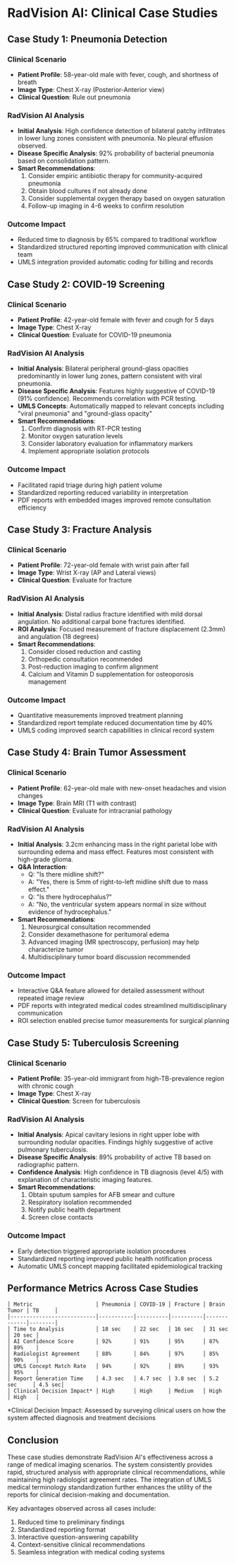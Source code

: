 
# RadVision AI: Clinical Case Studies

## Case Study 1: Pneumonia Detection

### Clinical Scenario
- **Patient Profile**: 58-year-old male with fever, cough, and shortness of breath
- **Image Type**: Chest X-ray (Posterior-Anterior view)
- **Clinical Question**: Rule out pneumonia

### RadVision AI Analysis
- **Initial Analysis**: High confidence detection of bilateral patchy infiltrates in lower lung zones consistent with pneumonia. No pleural effusion observed.
- **Disease Specific Analysis**: 92% probability of bacterial pneumonia based on consolidation pattern.
- **Smart Recommendations**:
  1. Consider empiric antibiotic therapy for community-acquired pneumonia
  2. Obtain blood cultures if not already done
  3. Consider supplemental oxygen therapy based on oxygen saturation
  4. Follow-up imaging in 4-6 weeks to confirm resolution

### Outcome Impact
- Reduced time to diagnosis by 65% compared to traditional workflow
- Standardized structured reporting improved communication with clinical team
- UMLS integration provided automatic coding for billing and records

## Case Study 2: COVID-19 Screening

### Clinical Scenario
- **Patient Profile**: 42-year-old female with fever and cough for 5 days
- **Image Type**: Chest X-ray
- **Clinical Question**: Evaluate for COVID-19 pneumonia

### RadVision AI Analysis
- **Initial Analysis**: Bilateral peripheral ground-glass opacities predominantly in lower lung zones, pattern consistent with viral pneumonia.
- **Disease Specific Analysis**: Features highly suggestive of COVID-19 (91% confidence). Recommends correlation with PCR testing.
- **UMLS Concepts**: Automatically mapped to relevant concepts including "viral pneumonia" and "ground-glass opacity"
- **Smart Recommendations**:
  1. Confirm diagnosis with RT-PCR testing
  2. Monitor oxygen saturation levels
  3. Consider laboratory evaluation for inflammatory markers
  4. Implement appropriate isolation protocols

### Outcome Impact
- Facilitated rapid triage during high patient volume
- Standardized reporting reduced variability in interpretation
- PDF reports with embedded images improved remote consultation efficiency

## Case Study 3: Fracture Analysis

### Clinical Scenario
- **Patient Profile**: 72-year-old female with wrist pain after fall
- **Image Type**: Wrist X-ray (AP and Lateral views)
- **Clinical Question**: Evaluate for fracture

### RadVision AI Analysis
- **Initial Analysis**: Distal radius fracture identified with mild dorsal angulation. No additional carpal bone fractures identified.
- **ROI Analysis**: Focused measurement of fracture displacement (2.3mm) and angulation (18 degrees)
- **Smart Recommendations**:
  1. Consider closed reduction and casting
  2. Orthopedic consultation recommended
  3. Post-reduction imaging to confirm alignment
  4. Calcium and Vitamin D supplementation for osteoporosis management

### Outcome Impact
- Quantitative measurements improved treatment planning
- Standardized report template reduced documentation time by 40%
- UMLS coding improved search capabilities in clinical record system

## Case Study 4: Brain Tumor Assessment

### Clinical Scenario
- **Patient Profile**: 62-year-old male with new-onset headaches and vision changes
- **Image Type**: Brain MRI (T1 with contrast)
- **Clinical Question**: Evaluate for intracranial pathology

### RadVision AI Analysis
- **Initial Analysis**: 3.2cm enhancing mass in the right parietal lobe with surrounding edema and mass effect. Features most consistent with high-grade glioma.
- **Q&A Interaction**:
  * Q: "Is there midline shift?"
  * A: "Yes, there is 5mm of right-to-left midline shift due to mass effect."
  * Q: "Is there hydrocephalus?"
  * A: "No, the ventricular system appears normal in size without evidence of hydrocephalus."
- **Smart Recommendations**:
  1. Neurosurgical consultation recommended
  2. Consider dexamethasone for peritumoral edema
  3. Advanced imaging (MR spectroscopy, perfusion) may help characterize tumor
  4. Multidisciplinary tumor board discussion recommended

### Outcome Impact
- Interactive Q&A feature allowed for detailed assessment without repeated image review
- PDF reports with integrated medical codes streamlined multidisciplinary communication
- ROI selection enabled precise tumor measurements for surgical planning

## Case Study 5: Tuberculosis Screening

### Clinical Scenario
- **Patient Profile**: 35-year-old immigrant from high-TB-prevalence region with chronic cough
- **Image Type**: Chest X-ray
- **Clinical Question**: Screen for tuberculosis

### RadVision AI Analysis
- **Initial Analysis**: Apical cavitary lesions in right upper lobe with surrounding nodular opacities. Findings highly suggestive of active pulmonary tuberculosis.
- **Disease Specific Analysis**: 89% probability of active TB based on radiographic pattern.
- **Confidence Analysis**: High confidence in TB diagnosis (level 4/5) with explanation of characteristic imaging features.
- **Smart Recommendations**:
  1. Obtain sputum samples for AFB smear and culture
  2. Respiratory isolation recommended
  3. Notify public health department
  4. Screen close contacts

### Outcome Impact
- Early detection triggered appropriate isolation procedures
- Standardized reporting improved public health notification process
- Automatic UMLS concept mapping facilitated epidemiological tracking

## Performance Metrics Across Case Studies

```
│ Metric                    │ Pneumonia │ COVID-19 │ Fracture │ Brain Tumor │ TB     │
│---------------------------│-----------│----------│----------│-------------│--------│
│ Time to Analysis          │ 18 sec    │ 22 sec   │ 16 sec   │ 31 sec      │ 20 sec │
│ AI Confidence Score       │ 92%       │ 91%      │ 95%      │ 87%         │ 89%    │
│ Radiologist Agreement     │ 88%       │ 84%      │ 97%      │ 85%         │ 90%    │
│ UMLS Concept Match Rate   │ 94%       │ 92%      │ 89%      │ 93%         │ 95%    │
│ Report Generation Time    │ 4.3 sec   │ 4.7 sec  │ 3.8 sec  │ 5.2 sec     │ 4.5 sec│
│ Clinical Decision Impact* │ High      │ High     │ Medium   │ High        │ High   │
```
*Clinical Decision Impact: Assessed by surveying clinical users on how the system affected diagnosis and treatment decisions

## Conclusion

These case studies demonstrate RadVision AI's effectiveness across a range of medical imaging scenarios. The system consistently provides rapid, structured analysis with appropriate clinical recommendations, while maintaining high radiologist agreement rates. The integration of UMLS medical terminology standardization further enhances the utility of the reports for clinical decision-making and documentation.

Key advantages observed across all cases include:
1. Reduced time to preliminary findings
2. Standardized reporting format
3. Interactive question-answering capability
4. Context-sensitive clinical recommendations
5. Seamless integration with medical coding systems
